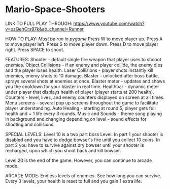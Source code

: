 # Mario-Space-Shooters

LINK TO FULL PLAY THROUGH: https://www.youtube.com/watch?v=ozQehCrs97k&ab_channel=Runner

HOW TO PLAY:
*Must be run in pygame*
Press W to move player up.
Press A to move player left.
Press S to move player down.
Press D to move player right.
Press SPACE to shoot.



FEATURES:
Shooter - default single fire weapon that player uses to shooot enemies.
Object Collisions - if an enemy and player collide, the enemy dies and the player loses health.
Laser Collisions - player shots instantly kill enemies, enemy shots to 10 damage.
Blaster - unlocked after boss battle, sprays several shots at enemies at once.
Blaster meter - updates and shows you the cooldown for your blaster in real time.
Healthbar - dynamic meter under player that displays health of player (player starts at 200 health).
Counters - level, lives, and enemy counters displayed on screen at all times.
Menu screens - several pop up screens throughout the game to facilitate player understanding.
Auto Healing - starting at round 5, player gets full health and + 1 life every 3 rounds.
Music and Sounds - theme song playing in background and changing depending on level - sound effects for shooting and collisions.


SPECIAL LEVELS:
Level 10 is a two part boss Level. In part 1 your shooter is disabled and you have to dodge bowser's fire until you collect 10 coins.
In part 2 you have to survive against dry bowser until your shooter is recharged, upon which you shoot back and kill bowser.

Level 20 is the end of the game. However, you can continue to arcade mode.

ARCADE MODE:
Endless levels of enemies. See how long you can survive. Every 3 levels, your health is reset to full and you gain 1 extra life.



